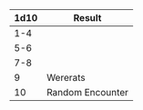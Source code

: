 
| 1d10 | Result           |
| ---- | ---------------- |
| 1-4  |                  |
| 5-6  |                  |
| 7-8  |                  |
| 9    | Wererats         |
| 10   | Random Encounter |

